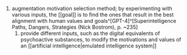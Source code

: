 1. augmentation motivation selection method; by experimenting with various inputs, the [[goal]] is to find the ones that result in the best alignment with human values and goals^[GPT-4]^[Superintelligence Paths, Dangers, Strategies (Nick Bostrom), p. ~235]
	1. provide different inputs, such as the digital equivalents of psychoactive substances, to modify the motivations and values of an [[artificial intelligence|emulated intelligence system]]